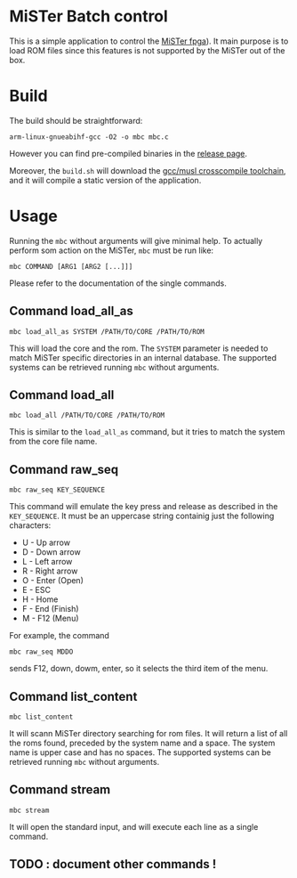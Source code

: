 
# MiSTer Batch control

This is a simple application to control the [MiSTer
fpga](https://github.com/MiSTer-devel)). It main purpose is to load ROM files
since this features is not supported by the MiSTer out of the box.

# Build

The build should be straightforward:

```
arm-linux-gnueabihf-gcc -O2 -o mbc mbc.c
```

However you can find pre-compiled binaries in the [release
page](https://github.com/pocomane/MiSTer_Batch_Control/releases).

Moreover, the `build.sh` will download the [gcc/musl crosscompile
toolchain](http://musl.cc), and it will compile a static version of the
application.

# Usage

Running the `mbc` without arguments will give minimal help. To actually perform som
action on the MiSTer, `mbc` must be run like:

```
mbc COMMAND [ARG1 [ARG2 [...]]]
```

Please refer to the documentation of the single commands.

## Command load_all_as

```
mbc load_all_as SYSTEM /PATH/TO/CORE /PATH/TO/ROM
```

This will load the core and the rom. The `SYSTEM` parameter is needed to match
MiSTer specific directories in an internal database. The supported systems can
be retrieved running `mbc` without arguments.


## Command load_all

```
mbc load_all /PATH/TO/CORE /PATH/TO/ROM
```

This is similar to the `load_all_as` command, but it tries to match the system
from the core file name.

## Command raw_seq

```
mbc raw_seq KEY_SEQUENCE
```

This command will emulate the key press and release as described in the
`KEY_SEQUENCE`. It must be an uppercase string containig just the following
characters:

- U - Up arrow
- D - Down arrow
- L - Left arrow
- R - Right arrow
- O - Enter (Open)
- E - ESC
- H - Home
- F - End (Finish)
- M - F12 (Menu)

For example, the command

```
mbc raw_seq MDDO
```

sends F12, down, dowm, enter, so it selects the third item of the menu.

## Command list_content

```
mbc list_content
```

It will scann MiSTer directory searching for rom files. It will return a list
of all the roms found, preceded by the system name and a space. The system name
is upper case and has no spaces. The supported systems can be retrieved running
`mbc` without arguments.


## Command stream

```
mbc stream
```

It will open the standard input, and will execute each line as a single command.

## TODO : document other commands !

